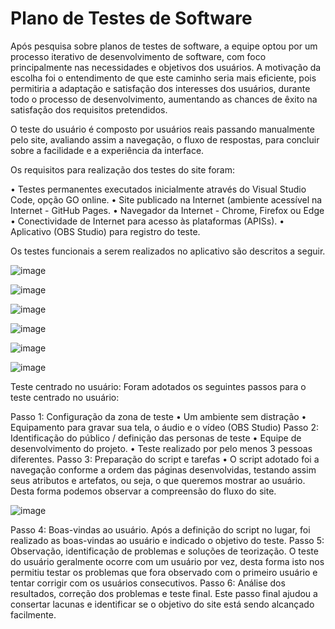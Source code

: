 # Plano de Testes de Software

Após pesquisa sobre planos de testes de software, a equipe optou por um processo iterativo de desenvolvimento de software, com foco principalmente nas necessidades e objetivos dos usuários. A motivação da escolha foi o entendimento de que este caminho seria mais eficiente, pois permitiria a adaptação e satisfação dos interesses dos usuários, durante todo o processo de desenvolvimento, aumentando as chances de êxito na satisfação dos requisitos pretendidos. 

O teste do usuário é composto por usuários reais passando manualmente pelo site, avaliando assim a navegação, o fluxo de respostas, para concluir sobre a facilidade e a experiência da interface.

Os requisitos para realização dos testes do site foram: 

•	Testes permanentes executados inicialmente através do Visual Studio Code, opção GO online.
•	Site publicado na Internet (ambiente acessível na Internet - GitHub Pages. 
•	Navegador da Internet - Chrome, Firefox ou Edge
•	Conectividade de Internet para acesso às plataformas (APISs). 
•	Aplicativo (OBS Studio) para registro do teste.


Os testes funcionais a serem realizados no aplicativo são descritos a seguir.


![image](https://user-images.githubusercontent.com/103156976/173261160-08c96a11-661c-45a8-a377-d97578163c02.png)

![image](https://user-images.githubusercontent.com/103156976/173261192-d791c4bb-3f52-44be-9918-81a259b0bc25.png)

![image](https://user-images.githubusercontent.com/103156976/173261225-f62e2ce0-a81f-4826-b111-bbbe65fe4d08.png)

![image](https://user-images.githubusercontent.com/103156976/173261251-a8387dd1-ca1b-4925-907c-1e13b7c08d24.png)

![image](https://user-images.githubusercontent.com/103156976/173261267-803e69e4-b0ac-43f4-967a-ada14cd7d0b9.png)

![image](https://user-images.githubusercontent.com/103156976/173261286-908c7ed0-9586-46da-8f7d-e8426d7429de.png)

Teste centrado no usuário:
Foram adotados os seguintes passos para o teste centrado no usuário: 

Passo 1: Configuração da zona de teste
•	Um ambiente sem distração
•	Equipamento para gravar sua tela, o áudio e o vídeo (OBS Studio)
Passo 2:  Identificação do público / definição das personas de teste 
•	Equipe de desenvolvimento do projeto.
•	Teste realizado por pelo menos 3 pessoas diferentes.
Passo 3: Preparação do script e tarefas
•	O script adotado foi a navegação conforme a ordem das páginas desenvolvidas, testando assim seus atributos e artefatos, ou seja, o que queremos mostrar ao usuário. Desta forma podemos observar a compreensão do fluxo do site. 

![image](https://user-images.githubusercontent.com/103156976/173261311-c8b4fb0d-5338-492a-aa99-a67603e27d46.png)

Passo 4: Boas-vindas ao usuário. Após a definição do script no lugar, foi realizado as boas-vindas ao usuário e indicado o objetivo do teste.
Passo 5: Observação, identificação de problemas e soluções de teorização. O teste do usuário geralmente ocorre com um usuário por vez, desta forma isto nos permitiu testar os problemas que fora observado com o primeiro usuário e tentar corrigir com os usuários consecutivos.
Passo 6: Análise dos resultados, correção dos problemas e teste final. Este passo final ajudou a consertar lacunas e identificar se o objetivo do site está sendo alcançado facilmente. 

